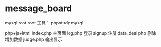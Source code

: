 # message_board
mysql:root root
工具： phpstudy  mysql

php+js+html
index.php 主页面
log.php   登录
signup    注册
data_deal.php 删除增加数据
judge.php  输出显示
